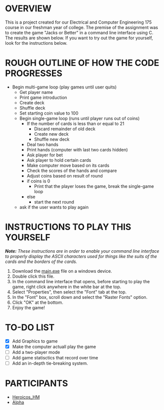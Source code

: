 # OVERVIEW

This is a project created for our Electrical and Computer Engineering 175 course in our freshman year of college.
The premise of the assignment was to create the game "Jacks or Better" in a command line interface using C.
The results are shown below. If you want to try out the game for yourself, look for the instructions below.

# ROUGH OUTLINE OF HOW THE CODE PROGRESSES

- Begin multi-game loop (play games until user quits)
  - Get player name
  - Print game introduction
  - Create deck
  - Shuffle deck
  - Set starting coin value to 100
  - Begin single-game loop (runs until player runs out of coins)
    - If the number of cards is less than or equal to 21
      - Discard remainder of old deck
      - Create new deck
      - Shuffle new deck
    - Deal two hands
    - Print hands (computer with last two cards hidden)
    - Ask player for bet
    - Ask player to hold certain cards
    - Make computer move based on its cards
    - Check the scores of the hands and compare
    - Adjust coins based on result of round
    - if coins is 0
      - Print that the player loses the game, break the single-game loop
    - else
      - start the next round
  - ask if the user wants to play again

# INSTRUCTIONS TO PLAY THIS YOURSELF

_**Note:**_ *These instructions are in order to enable your command line interface to properly display the ASCII characters used for things like the suits of the cards and the borders of the cards.*

1. Download the [main.exe](https://github.com/HeroicosHM/ECE175FinalProject/raw/master/main.exe) file on a windows device.
2. Double click this file.
3. In the command line interface that opens, before starting to play the game, right click anywhere in the white bar at the top.
4. Select "Properties", then select the "Font" tab at the top.
5. In the "Font" box, scroll down and select the "Raster Fonts" option.
6. Click "OK" at the bottom.
7. Enjoy the game!

# TO-DO LIST

- [x] Add Graphics to game
- [x] Make the computer actuall play the game
- [ ] Add a two-player mode
- [ ] Add game statisctics that record over time
- [ ] Add an in-depth tie-breaking system.

# PARTICIPANTS
- [Heroicos_HM](https://github.com/HeroicosHM)
- [Alpha](https://github.com/CamAlpha)
